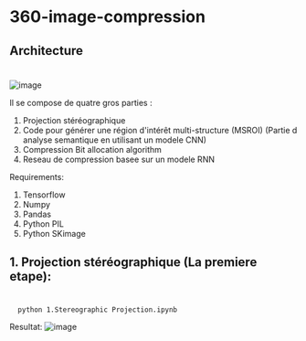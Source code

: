 # 360-image-compression

## Architecture<h1>

![image](https://user-images.githubusercontent.com/52626643/130815272-5eb5c339-7eb0-4bc9-986d-ea7fcb8349e1.png)

Il se compose de quatre gros parties :
1. Projection stéréographique
2. Code pour générer une région d'intérêt multi-structure (MSROI) (Partie d analyse semantique en utilisant un modele CNN)
3. Compression Bit allocation algorithm 
4.  Reseau de compression basee sur un modele RNN 

Requirements:
1. Tensorflow
2. Numpy
3. Pandas
4. Python PIL
5. Python SKimage

## 1. Projection stéréographique (La premiere etape): <h1>
  
```
  python 1.Stereographic Projection.ipynb
```
 Resultat:
![image](https://user-images.githubusercontent.com/52626643/130878759-2df22965-10fd-4343-83b5-7d8eda68222e.png)
 



  
  
  
  
  
  
